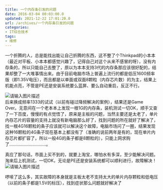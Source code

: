 ```yaml
---
title: 一个内存条引发的问题
date: 2016-03-04 00:03:00.0
updated: 2021-12-22 17:01:20.0
url: /archives/一个内存条引发的问题
categories: 
- IT综合技术
tags: 
- 维修
---
```


<p>一个折腾的人，总是能找出能让自己折腾的东西，这不整了个Thinkpad的小本本（最近对平板、小本本都感觉兴趣了，记得自己对这个从来不感冒的呀），没有内存条的，所以只能自己去整了，原以为本本支持3代的内存条那应该很好配的，结果却整了一大堆事情出来。由于目前电脑市场上普遍上流行的都是低压1600频率版（即1.35V电压），而且都是以单面或双面8颗粒（内存芯片数）的为主，结果上机能点亮，不管是PE还是安装系统要么蓝屏、要么自动重启，反正不行。</p><p><img src="https://cdn.uu126.cn/wp-content/uploads/2016/03/ram02.jpg" alt="请输入图片描述" title="请输入图片描述"><br />后来换成频率1333的试试（以前有碰过降频解决的案例），结果还是Game Over。无意间在一个老本本上发现一根1G的内存条，装机测试一切OK，顺手又查了一下百度，慢慢的有点觉悟了，原来是主板的问题，当然主要还是太老了，单片内存芯片的容量的支持上就没有新电脑那么好了，找到问题的所在就好了解决了，找一根4G16颗粒的条子应该就可以解决这个故障，电脑市场问了一圈，结果发现这种16颗粒的4G条子现在基本上都没有了（准确的说前两年是有的，现在单片内存芯片都扩容了，所以一般4G的条子都是8颗粒的），只能上网求购了…………………………。</p><p>真应了那句话，市面上买不到的，就要上淘宝，哪怕水有多深，至少能解决问题。淘来后上机测试，一切OK，无论是PE还是安装系统都可以顺利进行，故障解决！<br /><img src="https://cdn.uu126.cn/wp-content/uploads/2016/03/ram01.jpg" alt="请输入图片描述" title="请输入图片描述"></p><p>啰嗦了这么多，其实故障的本身就是主板太老不支持太大的单片内存颗粒和低电压（以前的条子都是1.5V的标压），找到症状那么问题就好解决了</p>